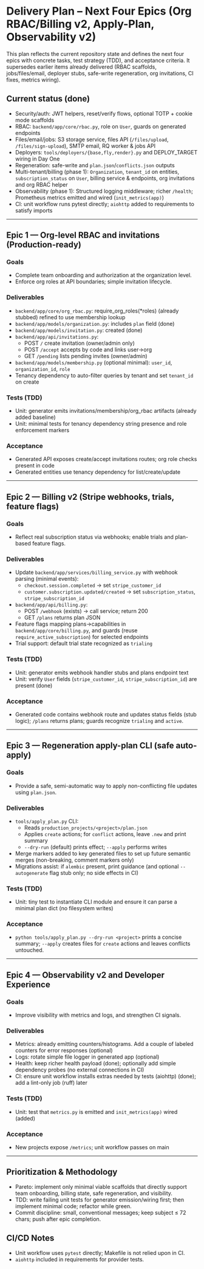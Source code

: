 # Delivery Plan – Next Four Epics (Org RBAC/Billing v2, Apply-Plan, Observability v2)

This plan reflects the current repository state and defines the next four epics with concrete tasks, test strategy (TDD), and acceptance criteria. It supersedes earlier items already delivered (RBAC scaffolds, jobs/files/email, deployer stubs, safe-write regeneration, org invitations, CI fixes, metrics wiring).

## Current status (done)
- Security/auth: JWT helpers, reset/verify flows, optional TOTP + cookie mode scaffolds
- RBAC: `backend/app/core/rbac.py`, role on `User`, guards on generated endpoints
- Files/email/jobs: S3 storage service, files API (`/files/upload`, `/files/sign-upload`), SMTP email, RQ worker & jobs API
- Deployers: `tools/deployers/{base,fly,render}.py` and DEPLOY_TARGET wiring in Day One
- Regeneration: safe-write and `plan.json`/`conflicts.json` outputs
- Multi-tenant/billing (phase 1): `Organization`, `tenant_id` on entities, `subscription_status` on `User`, billing service & endpoints, org invitations and org RBAC helper
- Observability (phase 1): Structured logging middleware; richer `/health`; Prometheus metrics emitted and wired (`init_metrics(app)`)
- CI: unit workflow runs pytest directly; `aiohttp` added to requirements to satisfy imports

---

## Epic 1 — Org-level RBAC and invitations (Production-ready)

### Goals
- Complete team onboarding and authorization at the organization level.
- Enforce org roles at API boundaries; simple invitation lifecycle.

### Deliverables
- `backend/app/core/org_rbac.py`: require_org_roles(*roles) (already stubbed) refined to use membership lookup
- `backend/app/models/organization.py`: includes `plan` field (done)
- `backend/app/models/invitation.py`: created (done)
- `backend/app/api/invitations.py`:
  - POST `/` create invitation (owner/admin only)
  - POST `/accept` accepts by code and links user->org
  - GET `/pending` lists pending invites (owner/admin)
- `backend/app/models/membership.py` (optional minimal): `user_id`, `organization_id`, `role`
- Tenancy dependency to auto-filter queries by tenant and set `tenant_id` on create

### Tests (TDD)
- Unit: generator emits invitations/membership/org_rbac artifacts (already added baseline)
- Unit: minimal tests for tenancy dependency string presence and role enforcement markers

### Acceptance
- Generated API exposes create/accept invitations routes; org role checks present in code
- Generated entities use tenancy dependency for list/create/update

---

## Epic 2 — Billing v2 (Stripe webhooks, trials, feature flags)

### Goals
- Reflect real subscription status via webhooks; enable trials and plan-based feature flags.

### Deliverables
- Update `backend/app/services/billing_service.py` with webhook parsing (minimal events):
  - `checkout.session.completed` → set `stripe_customer_id`
  - `customer.subscription.updated/created` → set `subscription_status`, `stripe_subscription_id`
- `backend/app/api/billing.py`:
  - POST `/webhook` (exists) → call service; return 200
  - GET `/plans` returns plan JSON
- Feature flags mapping plans→capabilities in `backend/app/core/billing.py`, and guards (reuse `require_active_subscription`) for selected endpoints
- Trial support: default trial state recognized as `trialing`

### Tests (TDD)
- Unit: generator emits webhook handler stubs and plans endpoint text
- Unit: verify `User` fields (`stripe_customer_id`, `stripe_subscription_id`) are present (done)

### Acceptance
- Generated code contains webhook route and updates status fields (stub logic); `/plans` returns plans; guards recognize `trialing` and `active`.

---

## Epic 3 — Regeneration apply-plan CLI (safe auto-apply)

### Goals
- Provide a safe, semi-automatic way to apply non-conflicting file updates using `plan.json`.

### Deliverables
- `tools/apply_plan.py` CLI:
  - Reads `production_projects/<project>/plan.json`
  - Applies `create` actions; for `conflict` actions, leave `.new` and print summary
  - `--dry-run` (default) prints effect; `--apply` performs writes
- Merge markers added to key generated files to set up future semantic merges (non-breaking, comment markers only)
- Migrations assist: if `alembic` present, print guidance (and optional `--autogenerate` flag stub only; no side effects in CI)

### Tests (TDD)
- Unit: tiny test to instantiate CLI module and ensure it can parse a minimal plan dict (no filesystem writes)

### Acceptance
- `python tools/apply_plan.py --dry-run <project>` prints a concise summary; `--apply` creates files for `create` actions and leaves conflicts untouched.

---

## Epic 4 — Observability v2 and Developer Experience

### Goals
- Improve visibility with metrics and logs, and strengthen CI signals.

### Deliverables
- Metrics: already emitting counters/histograms. Add a couple of labeled counters for error responses (optional)
- Logs: rotate simple file logger in generated app (optional)
- Health: keep richer health payload (done); optionally add simple dependency probes (no external connections in CI)
- CI: ensure unit workflow installs extras needed by tests (aiohttp) (done); add a lint-only job (ruff) later

### Tests (TDD)
- Unit: test that `metrics.py` is emitted and `init_metrics(app)` wired (added)

### Acceptance
- New projects expose `/metrics`; unit workflow passes on main

---

## Prioritization & Methodology
- Pareto: implement only minimal viable scaffolds that directly support team onboarding, billing state, safe regeneration, and visibility.
- TDD: write failing unit tests for generator emission/wiring first; then implement minimal code; refactor while green.
- Commit discipline: small, conventional messages; keep subject ≤ 72 chars; push after epic completion.

## CI/CD Notes
- Unit workflow uses `pytest` directly; Makefile is not relied upon in CI.
- `aiohttp` included in requirements for provider tests.

